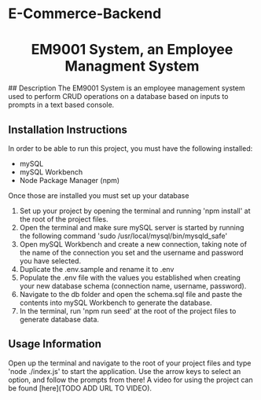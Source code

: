 # E-Commerce-Backend

<h1 align="center">EM9001 System, an Employee Managment System</h1>

<a name="Description" />
## Description
The EM9001 System is an employee management system used to perform CRUD operations on a database based on inputs to prompts in a text based console.

<a name="Installation-Instructions"></a>   
## Installation Instructions
In order to be able to run this project, you must have the following installed:
- mySQL
- mySQL Workbench
- Node Package Manager (npm)

Once those are installed you must set up your database
1. Set up your project by opening the terminal and running 'npm install' at the root of the project files.
2. Open the terminal and make sure mySQL server is started by running the following command
     'sudo /usr/local/mysql/bin/mysqld_safe'
3. Open mySQL Workbench and create a new connection, taking note of the name of the connection you set and the username and password you have selected.
4. Duplicate the .env.sample and rename it to .env
5. Populate the .env file with the values you established when creating your new database schema (connection name, username, password).
6. Navigate to the db folder and open the schema.sql file and paste the contents into mySQL Workbench to generate the database.
7. In the terminal, run 'npm run seed' at the root of the project files to generate database data.



<a name="Usage-Information"></a>   
## Usage Information
Open up the terminal and navigate to the root of your project files and type 'node ./index.js' to start the application.
Use the arrow keys to select an option, and follow the prompts from there!
A video for using the project can be found [here](TODO ADD URL TO VIDEO).
